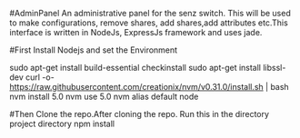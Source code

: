 #AdminPanel
An administrative panel for the senz switch. This will be used to make configurations, remove shares, add shares,add attributes etc.This interface is written in NodeJs, ExpressJs framework and uses jade.

#First Install Nodejs and set the Environment

sudo apt-get install build-essential checkinstall
sudo apt-get install libssl-dev
curl -o- https://raw.githubusercontent.com/creationix/nvm/v0.31.0/install.sh | bash
nvm install 5.0
nvm use 5.0
nvm alias default node

#Then Clone the repo.After cloning the repo. Run this in the directory project directory
npm install




